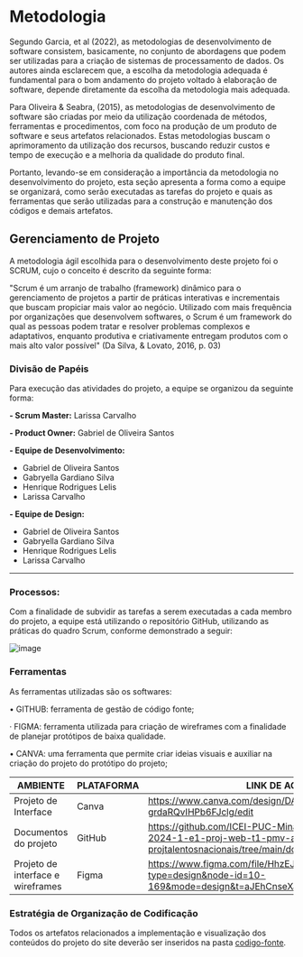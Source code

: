 
# Metodologia

Segundo Garcia, et al (2022), as metodologias de desenvolvimento de software consistem, basicamente, no conjunto de abordagens que podem ser utilizadas para a criação de sistemas de processamento de dados. Os autores ainda esclarecem que, a escolha da metodologia adequada é fundamental para o bom andamento do projeto voltado à elaboração de software, depende diretamente da escolha da metodologia mais adequada.

Para Oliveira & Seabra, (2015), as metodologias de desenvolvimento de software são criadas por meio da utilização coordenada de métodos, ferramentas e procedimentos, com foco na produção de um produto de software e seus artefatos relacionados. Estas metodologias buscam o aprimoramento da utilização dos recursos, buscando reduzir custos e tempo de execução e a melhoria da qualidade do produto final. 

Portanto, levando-se em consideração a importância da metodologia no desenvolvimento do projeto, esta seção apresenta a forma como a equipe se organizará, como serão executadas as tarefas do projeto e quais as ferramentas que serão utilizadas para a construção e manutenção dos códigos e demais artefatos.

## Gerenciamento de Projeto

A metodologia ágil escolhida para o desenvolvimento deste projeto foi o SCRUM, cujo o conceito é descrito da seguinte forma:

"Scrum é um arranjo de trabalho (framework) dinâmico para o gerenciamento de projetos a partir de práticas interativas e incrementais que buscam propiciar mais valor ao negócio. Utilizado com mais frequência por organizações que desenvolvem softwares, o Scrum é um framework do qual as pessoas podem tratar e resolver problemas complexos e adaptativos, enquanto produtiva e criativamente entregam produtos com o mais alto valor possível" (Da Silva, & Lovato, 2016, p. 03)

### Divisão de Papéis

Para execução das atividades do projeto, a equipe se organizou da seguinte forma:

**- Scrum Master:** Larissa Carvalho

**- Product Owner:** Gabriel de Oliveira Santos 

**- Equipe de Desenvolvimento:**
- Gabriel de Oliveira Santos
- Gabryella Gardiano Silva
- Henrique Rodrigues Lelis
- Larissa Carvalho
 
**- Equipe de Design:**
- Gabriel de Oliveira Santos
- Gabryella Gardiano Silva
- Henrique Rodrigues Lelis
- Larissa Carvalho

____________

### Processos:
Com a finalidade de subvidir as tarefas a serem executadas a cada membro do projeto, a equipe está utilizando o repositório  GitHub, utilizando as práticas do quadro Scrum, conforme demonstrado a seguir:



![image](https://github.com/ICEI-PUC-Minas-PMV-ADS/pmv-ads-2024-1-e1-proj-web-t1-pmv-ads-2024-1-e1-projtalentosnacionais/assets/164432177/0914650c-b52b-49c1-abf7-4fd68cdb6fec)









### Ferramentas
As ferramentas utilizadas são os softwares:

•	GITHUB: ferramenta de gestão de código fonte;

· FIGMA: ferramenta utilizada para criação de wireframes com a finalidade de planejar protótipos de baixa qualidade.

•	CANVA:  uma ferramenta que permite criar ideias visuais e auxiliar na criação do projeto do protótipo do projeto; 


| AMBIENTE                            | PLATAFORMA                         | LINK DE ACESSO                         |
|-------------------------------------|------------------------------------|----------------------------------------|
| Projeto de Interface         | Canva                            | https://www.canva.com/design/DAGAopLhHmI/c4x8-grdaRQvIHPb6FJclg/edit
| Documentos do projeto               | GitHub                             |                             https://github.com/ICEI-PUC-Minas-PMV-ADS/pmv-ads-2024-1-e1-proj-web-t1-pmv-ads-2024-1-e1-projtalentosnacionais/tree/main/documentos              | Figma                              | http://....                            |
|Projeto de interface e wireframes    | Figma              |https://www.figma.com/file/HhzEJcOhSGQsIidrATUgir/Untitled?type=design&node-id=10-169&mode=design&t=aJEhCnseXasVvZLP-0| 

               




### 




### Estratégia de Organização de Codificação 

Todos os artefatos relacionados a implementação e visualização dos conteúdos do projeto do site deverão ser inseridos na pasta [codigo-fonte](https://github.com/ICEI-PUC-Minas-PMV-ADS/pmv-ads-2024-1-e1-proj-web-t1-pmv-ads-2024-1-e1-projtalentosnacionais). 
